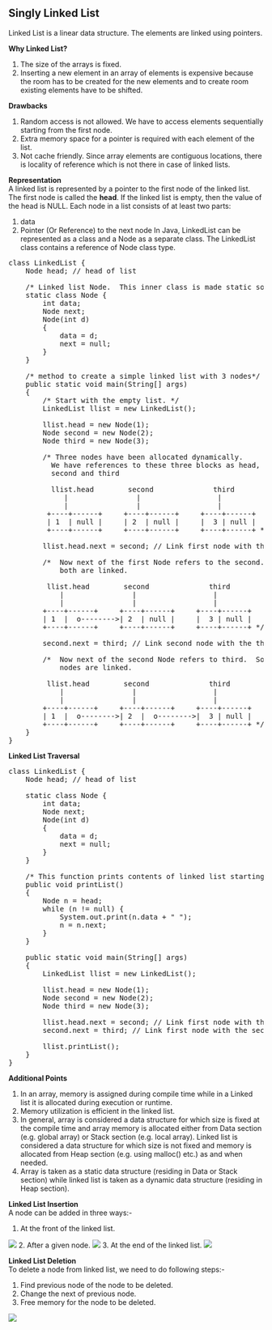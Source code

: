 ## Singly Linked List  
Linked List is a linear data structure. The elements are linked using pointers. 
  
**Why Linked List?**  
1) The size of the arrays is fixed.  
2) Inserting a new element in an array of elements is expensive because the room has to be created for the new elements and to create room existing elements have to be shifted.  
  
**Drawbacks**  
1) Random access is not allowed. We have to access elements sequentially starting from the first node.
2) Extra memory space for a pointer is required with each element of the list.
3) Not cache friendly. Since array elements are contiguous locations, there is locality of reference which is not there in case of linked lists.  
  
**Representation**  
A linked list is represented by a pointer to the first node of the linked list. The first node is called the **head**. If the linked list is empty, then the value of the head is NULL.
Each node in a list consists of at least two parts:
1) data
2) Pointer (Or Reference) to the next node
In Java, LinkedList can be represented as a class and a Node as a separate class. The LinkedList class contains a reference of Node class type.  
<pre>
class LinkedList { 
    Node head; // head of list 
  
    /* Linked list Node.  This inner class is made static so that main() can access it */
    static class Node { 
        int data; 
        Node next; 
        Node(int d) 
        { 
            data = d; 
            next = null; 
        } 
    } 
  
    /* method to create a simple linked list with 3 nodes*/
    public static void main(String[] args) 
    { 
        /* Start with the empty list. */
        LinkedList llist = new LinkedList(); 
  
        llist.head = new Node(1); 
        Node second = new Node(2); 
        Node third = new Node(3); 
  
        /* Three nodes have been allocated dynamically. 
          We have references to these three blocks as head,   
          second and third 
  
          llist.head        second              third 
             |                |                  | 
             |                |                  | 
         +----+------+     +----+------+     +----+------+ 
         | 1  | null |     | 2  | null |     |  3 | null | 
         +----+------+     +----+------+     +----+------+ */
  
        llist.head.next = second; // Link first node with the second node 
  
        /*  Now next of the first Node refers to the second.  So they 
            both are linked. 
  
         llist.head        second              third 
            |                |                  | 
            |                |                  | 
        +----+------+     +----+------+     +----+------+ 
        | 1  |  o-------->| 2  | null |     |  3 | null | 
        +----+------+     +----+------+     +----+------+ */
  
        second.next = third; // Link second node with the third node 
  
        /*  Now next of the second Node refers to third.  So all three 
            nodes are linked. 
  
         llist.head        second              third 
            |                |                  | 
            |                |                  | 
        +----+------+     +----+------+     +----+------+ 
        | 1  |  o-------->| 2  |  o-------->|  3 | null | 
        +----+------+     +----+------+     +----+------+ */
    } 
} 
</pre>  

**Linked List Traversal**  
<pre>
class LinkedList { 
    Node head; // head of list 
  
    static class Node { 
        int data; 
        Node next; 
        Node(int d) 
        { 
            data = d; 
            next = null; 
        } 
    } 
  
    /* This function prints contents of linked list starting from head */
    public void printList() 
    { 
        Node n = head; 
        while (n != null) { 
            System.out.print(n.data + " "); 
            n = n.next; 
        } 
    } 
  
    public static void main(String[] args) 
    { 
        LinkedList llist = new LinkedList(); 
  
        llist.head = new Node(1); 
        Node second = new Node(2); 
        Node third = new Node(3); 
  
        llist.head.next = second; // Link first node with the second node 
        second.next = third; // Link first node with the second node 
  
        llist.printList(); 
    } 
}
</pre>  
  
**Additional Points**  
1) In an array, memory is assigned during compile time while in a Linked list it is allocated during execution or runtime.
2) Memory utilization is efficient in the linked list.
3) In general, array is considered a data structure for which size is fixed at the compile time and array memory is allocated either from Data section (e.g. global array) or Stack section (e.g. local array). Linked list is considered a data structure for which size is not fixed and memory is allocated from Heap section (e.g. using malloc() etc.) as and when needed. 
4) Array is taken as a static data structure (residing in Data or Stack section) while linked list is taken as a dynamic data structure (residing in Heap section).  

**Linked List Insertion**  
 A node can be added in three ways:-
1. At the front of the linked list.  
<img src="https://user-images.githubusercontent.com/30290570/90606578-a21d9c80-e21d-11ea-8826-ca75a08b9f98.png">
  2. After a given node.  
<img src="https://user-images.githubusercontent.com/30290570/90606587-a47ff680-e21d-11ea-902f-42fa658e0c15.png">
  3. At the end of the linked list.  
<img src="https://user-images.githubusercontent.com/30290570/90606598-a8137d80-e21d-11ea-8e19-868f060199dd.png">

**Linked List Deletion**  
To delete a node from linked list, we need to do following steps:-
1) Find previous node of the node to be deleted.
2) Change the next of previous node.
3) Free memory for the node to be deleted.  
<img src="https://user-images.githubusercontent.com/30290570/90621260-19a8f700-e231-11ea-93bd-c5df0bb88bd5.png">
